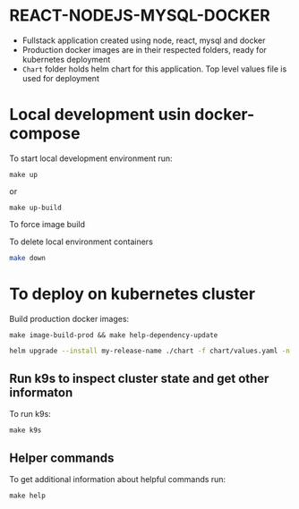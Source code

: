 # REACT-NODEJS-MYSQL-DOCKER 

 - Fullstack application created using node, react, mysql and docker
 - Production docker images are in their respected folders, ready for kubernetes deployment
 - `Chart` folder holds helm chart for this application. Top level values file is used for deployment

# Local development usin docker-compose

To start local development environment run:
```
make up
```

or
```
make up-build
```

To force image build

To delete local environment containers
```sh
make down
```

# To deploy on kubernetes cluster

Build production docker images:
```
make image-build-prod && make help-dependency-update
```


```sh
helm upgrade --install my-release-name ./chart -f chart/values.yaml -n mynamespace --create-namespace
```

## Run k9s to inspect cluster state and get other informaton

To run k9s:
```
make k9s
```

## Helper commands

To get additional information about helpful commands run:

```
make help
```